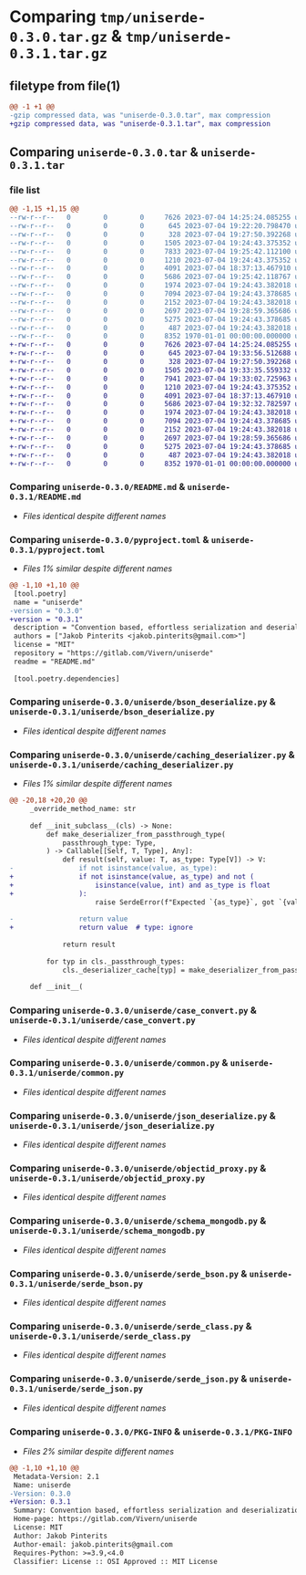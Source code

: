 # Comparing `tmp/uniserde-0.3.0.tar.gz` & `tmp/uniserde-0.3.1.tar.gz`

## filetype from file(1)

```diff
@@ -1 +1 @@
-gzip compressed data, was "uniserde-0.3.0.tar", max compression
+gzip compressed data, was "uniserde-0.3.1.tar", max compression
```

## Comparing `uniserde-0.3.0.tar` & `uniserde-0.3.1.tar`

### file list

```diff
@@ -1,15 +1,15 @@
--rw-r--r--   0        0        0     7626 2023-07-04 14:25:24.085255 uniserde-0.3.0/README.md
--rw-r--r--   0        0        0      645 2023-07-04 19:22:20.798470 uniserde-0.3.0/pyproject.toml
--rw-r--r--   0        0        0      328 2023-07-04 19:27:50.392268 uniserde-0.3.0/uniserde/__init__.py
--rw-r--r--   0        0        0     1505 2023-07-04 19:24:43.375352 uniserde-0.3.0/uniserde/bson_deserialize.py
--rw-r--r--   0        0        0     7833 2023-07-04 19:25:42.112100 uniserde-0.3.0/uniserde/caching_deserializer.py
--rw-r--r--   0        0        0     1210 2023-07-04 19:24:43.375352 uniserde-0.3.0/uniserde/case_convert.py
--rw-r--r--   0        0        0     4091 2023-07-04 18:37:13.467910 uniserde-0.3.0/uniserde/common.py
--rw-r--r--   0        0        0     5686 2023-07-04 19:25:42.118767 uniserde-0.3.0/uniserde/json_deserialize.py
--rw-r--r--   0        0        0     1974 2023-07-04 19:24:43.382018 uniserde-0.3.0/uniserde/objectid_proxy.py
--rw-r--r--   0        0        0     7094 2023-07-04 19:24:43.378685 uniserde-0.3.0/uniserde/schema_mongodb.py
--rw-r--r--   0        0        0     2152 2023-07-04 19:24:43.382018 uniserde-0.3.0/uniserde/serde_bson.py
--rw-r--r--   0        0        0     2697 2023-07-04 19:28:59.365686 uniserde-0.3.0/uniserde/serde_class.py
--rw-r--r--   0        0        0     5275 2023-07-04 19:24:43.378685 uniserde-0.3.0/uniserde/serde_json.py
--rw-r--r--   0        0        0      487 2023-07-04 19:24:43.382018 uniserde-0.3.0/uniserde/typedefs.py
--rw-r--r--   0        0        0     8352 1970-01-01 00:00:00.000000 uniserde-0.3.0/PKG-INFO
+-rw-r--r--   0        0        0     7626 2023-07-04 14:25:24.085255 uniserde-0.3.1/README.md
+-rw-r--r--   0        0        0      645 2023-07-04 19:33:56.512688 uniserde-0.3.1/pyproject.toml
+-rw-r--r--   0        0        0      328 2023-07-04 19:27:50.392268 uniserde-0.3.1/uniserde/__init__.py
+-rw-r--r--   0        0        0     1505 2023-07-04 19:33:35.559332 uniserde-0.3.1/uniserde/bson_deserialize.py
+-rw-r--r--   0        0        0     7941 2023-07-04 19:33:02.725963 uniserde-0.3.1/uniserde/caching_deserializer.py
+-rw-r--r--   0        0        0     1210 2023-07-04 19:24:43.375352 uniserde-0.3.1/uniserde/case_convert.py
+-rw-r--r--   0        0        0     4091 2023-07-04 18:37:13.467910 uniserde-0.3.1/uniserde/common.py
+-rw-r--r--   0        0        0     5686 2023-07-04 19:32:32.782597 uniserde-0.3.1/uniserde/json_deserialize.py
+-rw-r--r--   0        0        0     1974 2023-07-04 19:24:43.382018 uniserde-0.3.1/uniserde/objectid_proxy.py
+-rw-r--r--   0        0        0     7094 2023-07-04 19:24:43.378685 uniserde-0.3.1/uniserde/schema_mongodb.py
+-rw-r--r--   0        0        0     2152 2023-07-04 19:24:43.382018 uniserde-0.3.1/uniserde/serde_bson.py
+-rw-r--r--   0        0        0     2697 2023-07-04 19:28:59.365686 uniserde-0.3.1/uniserde/serde_class.py
+-rw-r--r--   0        0        0     5275 2023-07-04 19:24:43.378685 uniserde-0.3.1/uniserde/serde_json.py
+-rw-r--r--   0        0        0      487 2023-07-04 19:24:43.382018 uniserde-0.3.1/uniserde/typedefs.py
+-rw-r--r--   0        0        0     8352 1970-01-01 00:00:00.000000 uniserde-0.3.1/PKG-INFO
```

### Comparing `uniserde-0.3.0/README.md` & `uniserde-0.3.1/README.md`

 * *Files identical despite different names*

### Comparing `uniserde-0.3.0/pyproject.toml` & `uniserde-0.3.1/pyproject.toml`

 * *Files 1% similar despite different names*

```diff
@@ -1,10 +1,10 @@
 [tool.poetry]
 name = "uniserde"
-version = "0.3.0"
+version = "0.3.1"
 description = "Convention based, effortless serialization and deserialization"
 authors = ["Jakob Pinterits <jakob.pinterits@gmail.com>"]
 license = "MIT"
 repository = "https://gitlab.com/Vivern/uniserde"
 readme = "README.md"
 
 [tool.poetry.dependencies]
```

### Comparing `uniserde-0.3.0/uniserde/bson_deserialize.py` & `uniserde-0.3.1/uniserde/bson_deserialize.py`

 * *Files identical despite different names*

### Comparing `uniserde-0.3.0/uniserde/caching_deserializer.py` & `uniserde-0.3.1/uniserde/caching_deserializer.py`

 * *Files 1% similar despite different names*

```diff
@@ -20,18 +20,20 @@
     _override_method_name: str
 
     def __init_subclass__(cls) -> None:
         def make_deserializer_from_passthrough_type(
             passthrough_type: Type,
         ) -> Callable[[Self, T, Type], Any]:
             def result(self, value: T, as_type: Type[V]) -> V:
-                if not isinstance(value, as_type):
+                if not isinstance(value, as_type) and not (
+                    isinstance(value, int) and as_type is float
+                ):
                     raise SerdeError(f"Expected `{as_type}`, got `{value}`")
 
-                return value
+                return value  # type: ignore
 
             return result
 
         for typ in cls._passthrough_types:
             cls._deserializer_cache[typ] = make_deserializer_from_passthrough_type(typ)
 
     def __init__(
```

### Comparing `uniserde-0.3.0/uniserde/case_convert.py` & `uniserde-0.3.1/uniserde/case_convert.py`

 * *Files identical despite different names*

### Comparing `uniserde-0.3.0/uniserde/common.py` & `uniserde-0.3.1/uniserde/common.py`

 * *Files identical despite different names*

### Comparing `uniserde-0.3.0/uniserde/json_deserialize.py` & `uniserde-0.3.1/uniserde/json_deserialize.py`

 * *Files identical despite different names*

### Comparing `uniserde-0.3.0/uniserde/objectid_proxy.py` & `uniserde-0.3.1/uniserde/objectid_proxy.py`

 * *Files identical despite different names*

### Comparing `uniserde-0.3.0/uniserde/schema_mongodb.py` & `uniserde-0.3.1/uniserde/schema_mongodb.py`

 * *Files identical despite different names*

### Comparing `uniserde-0.3.0/uniserde/serde_bson.py` & `uniserde-0.3.1/uniserde/serde_bson.py`

 * *Files identical despite different names*

### Comparing `uniserde-0.3.0/uniserde/serde_class.py` & `uniserde-0.3.1/uniserde/serde_class.py`

 * *Files identical despite different names*

### Comparing `uniserde-0.3.0/uniserde/serde_json.py` & `uniserde-0.3.1/uniserde/serde_json.py`

 * *Files identical despite different names*

### Comparing `uniserde-0.3.0/PKG-INFO` & `uniserde-0.3.1/PKG-INFO`

 * *Files 2% similar despite different names*

```diff
@@ -1,10 +1,10 @@
 Metadata-Version: 2.1
 Name: uniserde
-Version: 0.3.0
+Version: 0.3.1
 Summary: Convention based, effortless serialization and deserialization
 Home-page: https://gitlab.com/Vivern/uniserde
 License: MIT
 Author: Jakob Pinterits
 Author-email: jakob.pinterits@gmail.com
 Requires-Python: >=3.9,<4.0
 Classifier: License :: OSI Approved :: MIT License
```

